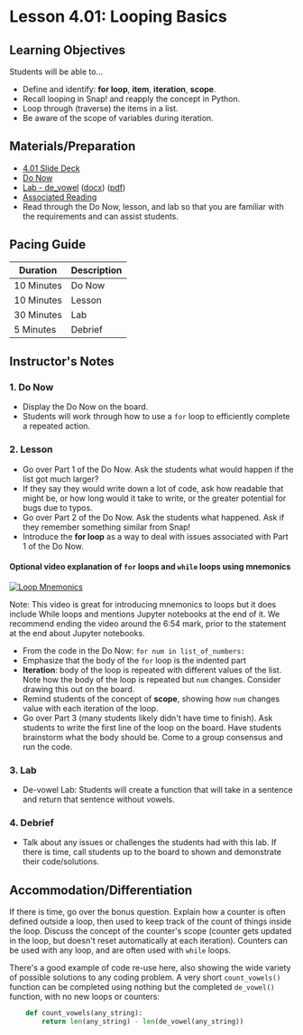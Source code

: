 # Lesson 4.01: Looping Basics

## Learning Objectives

Students will be able to...

* Define and identify: **for loop**, **item**, **iteration**, **scope**.
* Recall looping in Snap! and reapply the concept in Python.
* Loop through (traverse) the items in a list.
* Be aware of the scope of variables during iteration.

## Materials/Preparation

* [4.01 Slide Deck](https://github.com/TEALSK12/2nd-semester-introduction-to-computer-science/raw/master/units/4_unit/slidedecks/Intro%20Python%204.01%20TEALS.pptx)
* [Do Now][]
* [Lab - de_vowel][] ([docx][]) ([pdf][])
* [Associated Reading](https://tealsk12.github.io/2nd-semester-introduction-to-computer-science/readings.md#associatedreadings/4.1)
* Read through the Do Now, lesson, and lab so that you are familiar with the requirements and can assist students.

## Pacing Guide

| **Duration** | **Description** |
| ----------   | -----------     |
| 10 Minutes   | Do Now          |
| 10 Minutes   | Lesson          |
| 30 Minutes   | Lab             |
| 5 Minutes    | Debrief         |

## Instructor's Notes

### 1. Do Now

* Display the Do Now on the board.
* Students will work through how to use a `for` loop to efficiently complete a repeated action.

### 2. Lesson

* Go over Part 1 of the Do Now. Ask the students what would happen if the list got much larger?
* If they say they would write down a lot of code, ask how readable that might be, or how long would it take to write, or the greater potential for bugs due to typos.
* Go over Part 2 of the Do Now. Ask the students what happened. Ask if they remember something similar from Snap!
* Introduce the **for loop** as a way to deal with issues associated with Part 1 of the Do Now.

#### Optional video explanation of `for` loops and `while` loops using mnemonics

[![Loop Mnemonics](https://img.youtube.com/vi/KosrKNJK9Sw/0.jpg)](https://youtu.be/KosrKNJK9Sw)

Note: This video is great for introducing mnemonics to loops but it does include While loops and mentions Jupyter notebooks at the end of it. We recommend ending the video around the 6:54 mark, prior to the statement at the end about Jupyter notebooks.

* From the code in the Do Now: `for num in list_of_numbers:`
* Emphasize that the body of the `for` loop is the indented part
* **Iteration**: body of the loop is repeated with different values of the list. Note how the body of the loop is repeated but `num` changes. Consider drawing this out on the board.
* Remind students of the concept of **scope**, showing how `num` changes value with each iteration of the loop.
* Go over Part 3 (many students likely didn't have time to finish). Ask students to write the first line of the loop on the board. Have students brainstorm what the body should be. Come to a group consensus and run the code.  

### 3. Lab

* De-vowel Lab: Students will create a function that will take in a sentence and return that sentence without vowels.

### 4. Debrief

* Talk about any issues or challenges the students had with this lab. If there is time, call students up to the board to shown and demonstrate their code/solutions.

## Accommodation/Differentiation

If there is time, go over the bonus question. Explain how a counter is often defined outside a loop, then used to keep track of the count of things inside the loop. Discuss the concept of the counter's scope (counter gets updated in the loop, but doesn't reset automatically at each iteration). Counters can be used with any loop, and are often used with `while` loops.

There's a good example of code re-use here, also showing the wide variety of possible solutions to any coding problem. A very short `count_vowels()` function can be completed using nothing but the completed `de_vowel()` function, with no new loops or counters:

```python
    def count_vowels(any_string):
        return len(any_string) - len(de_vowel(any_string))
```

[Do Now]: do_now.md
[Lab - de_vowel]: lab.md
[pdf]: https://github.com/TEALSK12/2nd-semester-introduction-to-computer-science/raw/master/units/4_unit/01_lesson/lab.pdf
[docx]: https://github.com/TEALSK12/2nd-semester-introduction-to-computer-science/raw/master/units/4_unit/01_lesson/lab.docx
